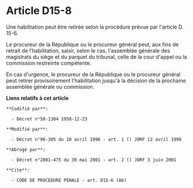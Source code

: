 # Article D15-8

Une habilitation peut être retirée selon la procédure prévue par l'article D. 15-6.

Le procureur de la République ou le procureur général peut, aux fins de retrait de l'habilitation, saisir, selon le cas,
l'assemblée générale des magistrats du siège et du parquet du tribunal, celle de la cour d'appel ou la commission restreinte
compétente.

En cas d'urgence, le procureur de la République ou le procureur général peut retirer provisoirement l'habilitation jusqu'à la
décision de la prochaine assemblée générale ou commission.

**Liens relatifs à cet article**

	**Codifié par**:

	  - Décret n°58-1304 1958-12-23

	**Modifié par**:

	  - Décret n°96-305 du 10 avril 1996 - art. 1 () JORF 12 avril 1996

	**Abrogé par**:

	  - Décret n°2001-475 du 30 mai 2001 - art. 2 () JORF 3 juin 2001

	**Cite**:

	  - CODE DE PROCEDURE PENALE - art. D15-6 (Ab)
